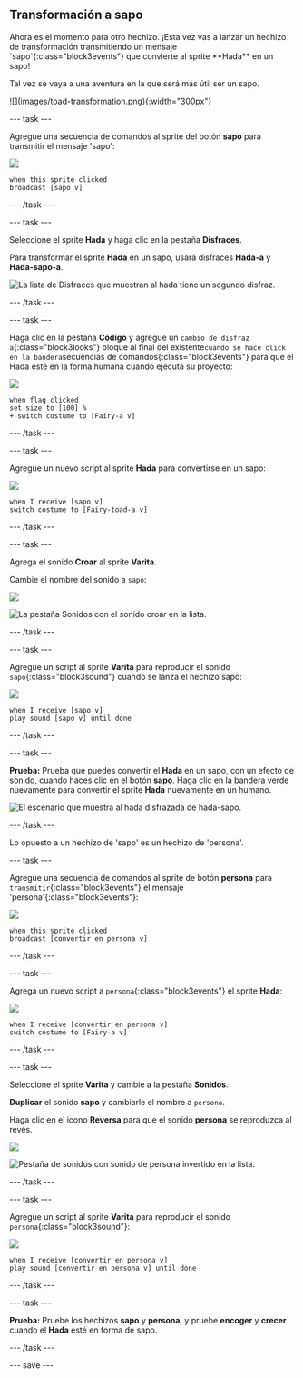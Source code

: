 ## Transformación a sapo

<div style="display: flex; flex-wrap: wrap">
<div style="flex-basis: 200px; flex-grow: 1; margin-right: 15px;">
Ahora es el momento para otro hechizo. ¡Esta vez vas a lanzar un hechizo de transformación transmitiendo un mensaje `sapo`{:class="block3events"} que convierte al sprite **Hada** en un sapo! 

Tal vez se vaya a una aventura en la que será más útil ser un sapo.
</div>
<div>
![](images/toad-transformation.png){:width="300px"}
</div>
</div>

--- task ---

Agregue una secuencia de comandos al sprite del botón **sapo** para transmitir el mensaje 'sapo':

![](images/toad-icon.png)

```blocks3 
when this sprite clicked
broadcast [sapo v]
```

--- /task ---

--- task ---

Seleccione el sprite **Hada** y haga clic en la pestaña **Disfraces**.

Para transformar el sprite **Hada** en un sapo, usará disfraces **Hada-a** y **Hada-sapo-a**.

![La lista de Disfraces que muestran al hada tiene un segundo disfraz.](images/toad-costume-added.png)

--- /task ---

--- task ---

Haga clic en la pestaña **Código** y agregue un `cambio de disfraz a`{:class="block3looks"} bloque al final del existente`cuando se hace click en la bandera`secuencias de comandos{:class="block3events"} para que el Hada esté en la forma humana cuando ejecuta su proyecto:

![](images/fairy-icon.png)

```blocks3
when flag clicked
set size to [100] %
+ switch costume to [Fairy-a v]
```

--- /task ---

--- task ---

Agregue un nuevo script al sprite **Hada** para convertirse en un sapo:

![](images/fairy-icon.png)

```blocks3  
when I receive [sapo v]
switch costume to [Fairy-toad-a v]
```

--- /task ---

--- task ---

Agrega el sonido **Croar** al sprite **Varita**.

Cambie el nombre del sonido a `sapo`:

![](images/wand-sprite-icon.png)

![La pestaña Sonidos con el sonido croar en la lista.](images/croak-sound-added.png)

--- /task ---

--- task ---

Agregue un script al sprite **Varita** para reproducir el sonido `sapo`{:class="block3sound"} cuando se lanza el hechizo sapo:

![](images/wand-sprite-icon.png)

```blocks3  
when I receive [sapo v]
play sound [sapo v] until done
```

--- /task ---

--- task ---

**Prueba:** Prueba que puedes convertir el **Hada** en un sapo, con un efecto de sonido, cuando haces clic en el botón **sapo**. Haga clic en la bandera verde nuevamente para convertir el sprite **Hada** nuevamente en un humano.

![El escenario que muestra al hada disfrazada de hada-sapo.](images/toad-transformation.png)

--- /task ---

Lo opuesto a un hechizo de 'sapo' es un hechizo de 'persona'.

--- task ---

Agregue una secuencia de comandos al sprite de botón **persona** para `transmitir`{:class="block3events"} el mensaje 'persona'{:class="block3events"}:

![](images/untoad-icon.png)

```blocks3 
when this sprite clicked
broadcast [convertir en persona v]
```

--- /task ---

--- task ---

Agrega un nuevo script a `persona`{:class="block3events"} el sprite **Hada**:

![](images/fairy-icon.png)

```blocks3  
when I receive [convertir en persona v]
switch costume to [Fairy-a v]
```

--- /task ---

--- task ---

Seleccione el sprite **Varita** y cambie a la pestaña **Sonidos**.

**Duplicar** el sonido **sapo** y cambiarle el nombre a `persona`.

Haga clic en el icono **Reversa** para que el sonido **persona** se reproduzca al revés.

![](images/wand-sprite-icon.png)

![Pestaña de sonidos con sonido de persona invertido en la lista.](images/untoad-sound.png)

--- /task ---

--- task ---

Agregue un script al sprite **Varita** para reproducir el sonido `persona`{:class="block3sound"}:

![](images/wand-sprite-icon.png)

```blocks3  
when I receive [convertir en persona v]
play sound [convertir en persona v] until done
```

--- /task ---

--- task ---

**Prueba:** Pruebe los hechizos **sapo** y **persona**, y pruebe **encoger** y **crecer** cuando el **Hada** esté en forma de sapo.

--- /task ---

--- save ---
